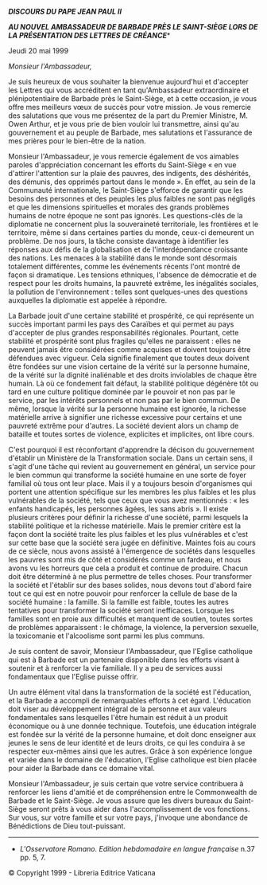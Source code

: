 ***DISCOURS DU PAPE JEAN PAUL II***

***AU NOUVEL AMBASSADEUR DE BARBADE PRÈS LE SAINT-SIÈGE LORS DE LA PRÉSENTATION DES LETTRES DE CRÉANCE****

Jeudi 20 mai 1999

*Monsieur l'Ambassadeur,*

Je suis heureux de vous souhaiter la bienvenue aujourd'hui et d'accepter les Lettres qui vous accréditent en tant qu'Ambassadeur extraordinaire et plénipotentiaire de Barbade près le Saint-Siège, et à cette occasion, je vous offre mes meilleurs vœux de succès pour votre mission. Je vous remercie des salutations que vous me présentez de la part du Premier Ministre, M. Owen Arthur, et je vous prie de bien vouloir lui transmettre, ainsi qu'au gouvernement et au peuple de Barbade, mes salutations et l'assurance de mes prières pour le bien-être de la nation.

Monsieur l'Ambassadeur, je vous remercie également de vos aimables paroles d'appréciation concernant les efforts du Saint-Siège « en vue d'attirer l'attention sur la plaie des pauvres, des indigents, des déshérités, des démunis, des opprimés partout dans le monde ». En effet, au sein de la Communauté internationale, le Saint-Siège s'efforce de garantir que les besoins des personnes et des peuples les plus faibles ne sont pas négligés et que les dimensions spirituelles et morales des grands problèmes humains de notre époque ne sont pas ignorés. Les questions-clés de la diplomatie ne concernent plus la souveraineté territoriale, les frontières et le territoire, même si dans certaines parties du monde, ceux-ci demeurent un problème. De nos jours, la tâche consiste davantage à identifier les réponses aux défis de la globalisation et de l'interdépendance croissante des nations. Les menaces à la stabilité dans le monde sont désormais totalement différentes, comme les événements récents l'ont montré de façon si dramatique. Les tensions ethniques, l'absence de démocratie et de respect pour les droits humains, la pauvreté extrême, les inégalités sociales, la pollution de l'environnement : telles sont quelques-unes des questions auxquelles la diplomatie est appelée à répondre.

La Barbade jouit d'une certaine stabilité et prospérité, ce qui représente un succès important parmi les pays des Caraïbes et qui permet au pays d'accepter de plus grandes responsabilités régionales. Pourtant, cette stabilité et prospérité sont plus fragiles qu'elles ne paraissent : elles ne peuvent jamais être considérées comme acquises et doivent toujours être défendues avec vigueur. Cela signifie finalement que toutes deux doivent être fondées sur une vision certaine de la vérité sur la personne humaine, de la vérité sur la dignité inaliénable et des droits inviolables de chaque être humain. Là où ce fondement fait défaut, la stabilité politique dégénère tôt ou tard en une culture politique dominée par le pouvoir et non pas par le service, par les intérêts personnels et non pas par le bien commun. De même, lorsque la vérité sur la personne humaine est ignorée, la richesse matérielle arrive à signifier une richesse excessive pour certains et une pauvreté extrême pour d'autres. La société devient alors un champ de bataille et toutes sortes de violence, explicites et implicites, ont libre cours.

C'est pourquoi il est réconfortant d'apprendre la décison du gouvernement d'établir un Ministère de la Transformation sociale. Dans un certain sens, il s'agit d'une tâche qui revient au gouvernement en général, un service pour le bien commun qui transforme la société humaine en une sorte de foyer familial où tous ont leur place. Mais il y a toujours besoin d'organismes qui portent une attention spécifique sur les membres les plus faibles et les plus vulnérables de la société, tels que ceux que vous avez mentionnés : « les enfants handicapés, les personnes âgées, les sans abris ». Il existe plusieurs critères pour définir la richesse d'une société, parmi lesquels la stabilité politique et la richesse matérielle. Mais le premier critère est la façon dont la société traite les plus faibles et les plus vulnérables et c'est sur cette base que la société sera jugée en définitive. Maintes fois au cours de ce siècle, nous avons assisté à l'émergence de sociétés dans lesquelles les pauvres sont mis de côté et considérés comme un fardeau, et nous avons vu les horreurs que cela a produit et continue de produire. Chacun doit être déterminé à ne plus permettre de telles choses. Pour transformer la société et l'établir sur des bases solides, nous devons tout d'abord faire tout ce qui est en notre pouvoir pour renforcer la cellule de base de la société humaine : la famille. Si la famille est faible, toutes les autres tentatives pour transformer la société seront inefficaces. Lorsque les familles sont en proie aux difficultés et manquent de soutien, toutes sortes de problèmes apparaissent : le chômage, la violence, la perversion sexuelle, la toxicomanie et l'alcoolisme sont parmi les plus communs.

Je suis content de savoir, Monsieur l'Ambassadeur, que l'Eglise catholique qui est à Barbade est un partenaire disponible dans les efforts visant à soutenir et à renforcer la vie familiale. Il y a peu de services aussi fondamentaux que l'Eglise puisse offrir.

Un autre élément vital dans la transformation de la société est l'éducation, et la Barbade a accompli de remarquables efforts à cet égard. L'éducation doit viser au développement intégral de la personne et aux valeurs fondamentales sans lesquelles l'être humain est réduit à un produit économique ou à une donnée technique. Toutefois, une éducation intégrale est fondée sur la vérité de la personne humaine, et doit donc enseigner aux jeunes le sens de leur identité et de leurs droits, ce qui les conduira à se respecter eux-mêmes ainsi que les autres. Grâce à son expérience longue et variée dans le domaine de l'éducation, l'Eglise catholique est bien placée pour aider la Barbade dans ce domaine vital.

Monsieur l'Ambassadeur, je suis certain que votre service contribuera à renforcer les liens d'amitié et de compréhension entre le Commonwealth de Barbade et le Saint-Siège. Je vous assure que les divers bureaux du Saint-Siège seront prêts à vous aider dans l'accomplissement de vos fonctions. Sur vous, sur votre famille et sur votre pays, j'invoque une abondance de Bénédictions de Dieu tout-puissant.

* * *

* *L'Osservatore Romano. Edition hebdomadaire en langue française* n.37 pp. 5, 7.

© Copyright 1999 - Libreria Editrice Vaticana